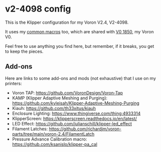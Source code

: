 # v2-4098 config

This is the Klipper configuration for my Voron V2.4, V2-4098.

It uses my [common macros](https://github.com/martinbranda/common-macros) too, which are shared with [V0 1850](https://github.com/martinbranda/Voron_V0), my Voron V0.

Feel free to use anything you find here, but remember, if it breaks, you get to keep the pieces.

## Add-ons

Here are links to some add-ons and mods (not exhaustive) that I use on my printers:

- Voron TAP: https://github.com/VoronDesign/Voron-Tap
- KAMP (Klipper Adaptive Meshing and Purging): https://github.com/kyleisah/Klipper-Adaptive-Meshing-Purging
- Kiauh: https://github.com/th33xitus/kiauh
- Enclosure Lighting: https://www.thingiverse.com/thing:4933314
- KlipperScreen: https://klipperscreen.readthedocs.io/en/latest/
- LED Effect: https://github.com/julianschill/klipper-led_effect
- Filament Latches: https://github.com/richardjm/voron-parts/tree/main/voron-2.4/FilamentLatch
- Pressure Advance Calibration macro: https://github.com/ksanislo/klipper-pa_cal
